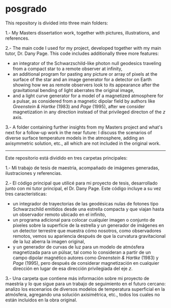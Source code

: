 # posgrado

This repository is divided into three main folders:

1.- My Masters dissertation work, together with pictures, illustrations, and references.

2.- The main code I used for my project, developed together with my main tutor, Dr. Dany Page. This code includes additionally three more features:
  - an integrator of the Schwarzschild-like photon null geodesics traveling from a compact star to a remote observer at infinity,
  - an additional program for pasting any picture or array of pixels at the surface of the star and an image generator for a detector on Earth showing how we as remote observers look to its appearance after the gravitational bending of light aberrates the original image,
  - and a light curve generator for a model of a magnetized atmosphere for a pulsar, as considered from a magnetic dipolar field by authors like *Greenstein & Hartke* (1983) and *Page* (1995), after we consider magnetization in any direction instead of that privileged directon of the *z* axis.
    
3.- A folder containing further insights from my Masters project and what's next for a follow-up work in the near future: I discuss the scenarios of diverse surface temperature models in the atmosphere, adding an axisymmetric solution, etc., all which are not included in the original work.

*******************************************************************************************************************************

Este repositorio está dividido en tres carpetas principales:

1.- Mi trabajo de tesis de maestría, acompañado de imágenes generadas, ilustraciones y referencias.

2.- El código principal que utilicé para mi proyecto de tesis, desarrollado junto con mi tutor principal, el Dr. Dany Page. Este código incluye a su vez  tres características:
   - un integrador de trayectorias de las geodésicas nulas de fotones tipo Schwarzschild emitidos desde una estrella compacta y que viajan hasta un observador remoto ubicado en el infinito,
   - un programa adicional para colocar cualquier imagen o conjunto de píxeles sobre la superficie de la estrella y un generador de imágenes en un detector terrestre que muestra cómo nosotros, como observadores remotos, vemos su apariencia después de que la curvatura gravitacional de la luz aberra la imagen original,
   - y un generador de curvas de luz para un modelo de atmósfera magnetizada para un púlsar, tal como lo consideran a partir de un campo dipolar magnético autores como *Greenstein & Hartke* (1983) y *Page* (1995), pero después de considerar magnetización en cualquier dirección en lugar de esa dirección privilegiada del eje *z*.
     
3.- Una carpeta que contiene más información sobre mi proyecto de maestría y lo que sigue para un trabajo de seguimiento en el futuro cercano: analizo los escenarios de diversos modelos de temperatura superficial en la atmósfera, agregando una solución axisimétrica, etc., todos los cuales no están incluidos en la obra original.
